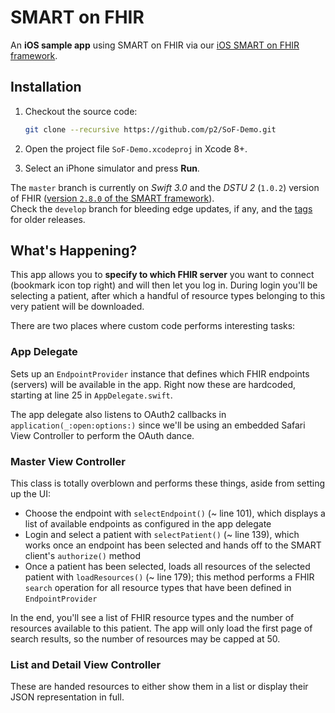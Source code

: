 SMART on FHIR
=============

An **iOS sample app** using SMART on FHIR via our [iOS SMART on FHIR framework](https://github.com/p2/SMART-on-FHIR-Cocoa).


## Installation

1. Checkout the source code:
    
    ```bash
    git clone --recursive https://github.com/p2/SoF-Demo.git
    ```
2. Open the project file `SoF-Demo.xcodeproj` in Xcode 8+.
3. Select an iPhone simulator and press **Run**.

The `master` branch is currently on _Swift 3.0_ and the _DSTU 2_ (`1.0.2`) version of FHIR ([version `2.8.0` of the SMART framework](https://github.com/smart-on-fhir/Swift-SMART/releases/tag/2.8.0)).  
Check the `develop` branch for bleeding edge updates, if any, and the [tags](https://github.com/smart-on-fhir/SoF-Demo/releases) for older releases.


## What's Happening?

This app allows you to **specify to which FHIR server** you want to connect (bookmark icon top right) and will then let you log in.
During login you'll be selecting a patient, after which a handful of resource types belonging to this very patient will be downloaded.

There are two places where custom code performs interesting tasks:

### App Delegate

Sets up an `EndpointProvider` instance that defines which FHIR endpoints (servers) will be available in the app.
Right now these are hardcoded, starting at line 25 in `AppDelegate.swift`.

The app delegate also listens to OAuth2 callbacks in `application(_:open:options:)` since we'll be using an embedded Safari View Controller to perform the OAuth dance.

### Master View Controller

This class is totally overblown and performs these things, aside from setting up the UI:

- Choose the endpoint with `selectEndpoint()` (~ line 101), which displays a list of available endpoints as configured in the app delegate
- Login and select a patient with `selectPatient()` (~ line 139), which works once an endpoint has been selected and hands off to the SMART client's `authorize()` method
- Once a patient has been selected, loads all resources of the selected patient with `loadResources()` (~ line 179); this method performs a FHIR `search` operation for all resource types that have been defined in `EndpointProvider`

In the end, you'll see a list of FHIR resource types and the number of resources available to this patient.
The app will only load the first page of search results, so the number of resources may be capped at 50.

### List and Detail View Controller

These are handed resources to either show them in a list or display their JSON representation in full.
